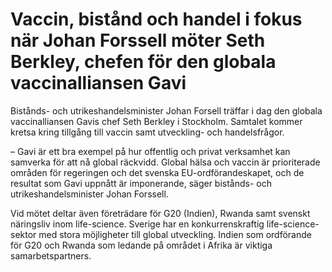 # Vaccin, bistånd och handel i fokus när Johan Forssell möter Seth Berkley, chefen för den globala vaccinalliansen Gavi

Bistånds- och utrikeshandelsminister Johan Forsell träffar i dag den globala vaccinalliansen Gavis chef Seth Berkley i Stockholm. Samtalet kommer kretsa kring tillgång till vaccin samt utveckling- och handelsfrågor.

– Gavi är ett bra exempel på hur offentlig och privat verksamhet kan samverka för att nå global räckvidd. Global hälsa och vaccin är prioriterade områden för regeringen och det svenska EU-ordförandeskapet, och de resultat som Gavi uppnått är imponerande, säger bistånds- och utrikeshandelsminister Johan Forssell.

Vid mötet deltar även företrädare för G20 (Indien), Rwanda samt svenskt näringsliv inom life-science. Sverige har en konkurrenskraftig life-science-sektor med stora möjligheter till global utveckling. Indien som ordförande för G20 och Rwanda som ledande på området i Afrika är viktiga samarbetspartners.
